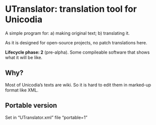 # UTranslator: translation tool for Unicodia

A simple program for: a) making original text; b) translating it.

As it is designed for open-source projects, no patch translations here.

**Lifecycle phase: 2** (pre-alpha). Some compileable software that shows what it will be like.

## Why?

Most of Unicodia’s texts are wiki. So it is hard to edit them in marked-up format like XML.

## Portable version

Set in “UTranslator.xml” file “portable=1”